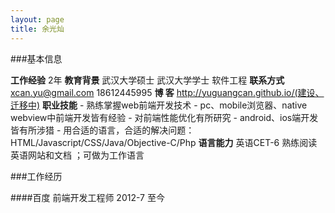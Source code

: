 ```yaml
---
layout: page
title: 余光灿
---
```


###基本信息

**工作经验**    2年
**教育背景**    武汉大学硕士 武汉大学学士 软件工程
**联系方式**    xcan.yu@gmail.com 18612445995
**博    客**    http://yuguangcan.github.io/(建设、迁移中)
**职业技能**    - 熟练掌握web前端开发技术
				- pc、mobile浏览器、native webview中前端开发皆有经验
				- 对前端性能优化有所研究
				- android、ios端开发皆有所涉猎
				- 用合适的语言，合适的解决问题：HTML/Javascript/CSS/Java/Objective-C/Php
**语言能力**    英语CET-6 熟练阅读英语网站和文档 ；可做为工作语言


###工作经历

####百度 前端开发工程师 2012-7 至今

